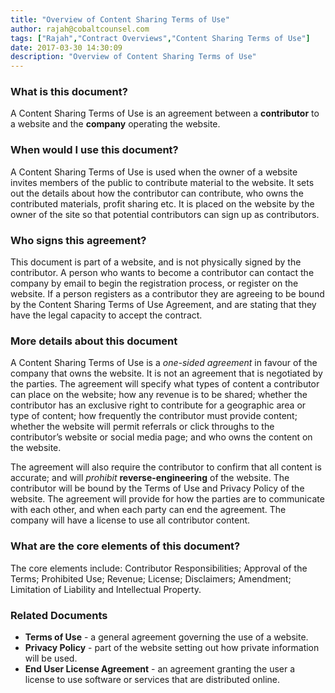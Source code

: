 ```yaml
---
title: "Overview of Content Sharing Terms of Use"
author: rajah@cobaltcounsel.com
tags: ["Rajah","Contract Overviews","Content Sharing Terms of Use"]
date: 2017-03-30 14:30:09
description: "Overview of Content Sharing Terms of Use"
---
```




 

### What is this document?
A Content Sharing Terms of Use is an agreement between a **contributor** to a website and the **company** operating the website.

 

### When would I use this document?
A Content Sharing Terms of Use is used when the owner of a website invites members of the public to contribute material to the website. It sets out the details about how the contributor can contribute, who owns the contributed materials, profit sharing etc. It is placed on the website by the owner of the site so that potential contributors can sign up as contributors.

 

### Who signs this agreement?
This document is part of a website, and is not physically signed by the contributor. A person who wants to become a contributor can contact the company by email to begin the registration process, or register on the website. If a person registers as a contributor they are agreeing to be bound by the Content Sharing Terms of Use Agreement, and are stating that they have the legal capacity to accept the contract.

 

### More details about this document
A Content Sharing Terms of Use is a *one-sided agreement* in favour of the company that owns the website. It is not an agreement that is negotiated by the parties. The agreement will specify what types of content a contributor can place on the website; how any revenue is to be shared; whether the contributor has an exclusive right to contribute for a geographic area or type of content; how frequently the contributor must provide content; whether the website will permit referrals or click throughs to the contributor’s website or social media page; and who owns the content on the website.

The agreement will also require the contributor to confirm that all content is accurate; and will *prohibit* **reverse-engineering** of the website. The contributor will be bound by the Terms of Use and Privacy Policy of the website. The agreement will provide for how the parties are to communicate with each other, and when each party can end the agreement. The company will have a license to use all contributor content.

 

### What are the core elements of this document?
The core elements include: Contributor Responsibilities; Approval of the Terms; Prohibited Use; Revenue; License; Disclaimers; Amendment; Limitation of Liability and Intellectual Property.

 

### Related Documents
- **Terms of Use** - a general agreement governing the use of a website.
- **Privacy Policy** - part of the website setting out how private information will be used.
- **End User License Agreement** - an agreement granting the user a license to use software or services that are distributed online.
